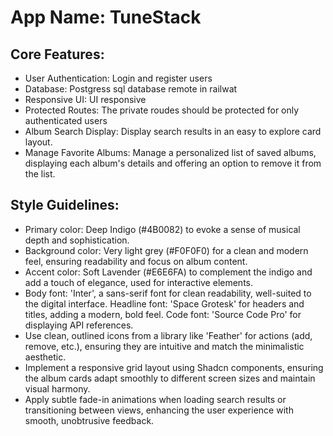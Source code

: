 # **App Name**: TuneStack

## Core Features:

- User Authentication: Login and register users
- Database: Postgress sql database remote in railwat
- Responsive UI: UI responsive
- Protected Routes: The private roudes should be protected for only authenticated users
- Album Search Display: Display search results in an easy to explore card layout.
- Manage Favorite Albums: Manage a personalized list of saved albums, displaying each album's details and offering an option to remove it from the list.

## Style Guidelines:

- Primary color: Deep Indigo (#4B0082) to evoke a sense of musical depth and sophistication.
- Background color: Very light grey (#F0F0F0) for a clean and modern feel, ensuring readability and focus on album content.
- Accent color: Soft Lavender (#E6E6FA) to complement the indigo and add a touch of elegance, used for interactive elements.
- Body font: 'Inter', a sans-serif font for clean readability, well-suited to the digital interface. Headline font: 'Space Grotesk' for headers and titles, adding a modern, bold feel. Code font: 'Source Code Pro' for displaying API references.
- Use clean, outlined icons from a library like 'Feather' for actions (add, remove, etc.), ensuring they are intuitive and match the minimalistic aesthetic.
- Implement a responsive grid layout using Shadcn components, ensuring the album cards adapt smoothly to different screen sizes and maintain visual harmony.
- Apply subtle fade-in animations when loading search results or transitioning between views, enhancing the user experience with smooth, unobtrusive feedback.